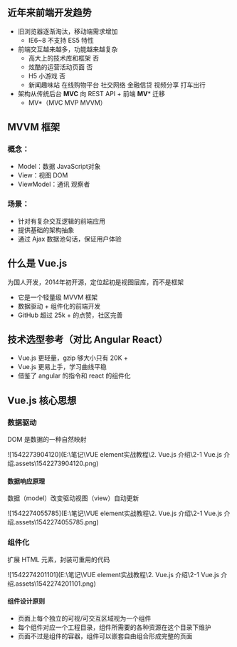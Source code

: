 ## 近年来前端开发趋势

- 旧浏览器逐渐淘汰，移动端需求增加
  - IE6~8 不支持 ES5 特性
- 前端交互越来越多，功能越来越复杂
  - 高大上的技术库和框架 否
  - 炫酷的运营活动页面 否
  - H5 小游戏 否
  - 新闻趣味站 在线购物平台 社交网络 金融信贷 视频分享 打车出行
- 架构从传统后台 **MVC** 向 REST API + 前端 **MV*** 迁移
  - MV*（MVC MVP MVVM）



## MVVM 框架



### 概念：

- Model：数据 JavaScript对象
- View：视图 DOM
- ViewModel：通讯 观察者



### 场景：

- 针对有复杂交互逻辑的前端应用
- 提供基础的架构抽象
- 通过 Ajax 数据池句话，保证用户体验





## 什么是 Vue.js

为国人开发，2014年初开源，定位起初是视图层库，而不是框架

- 它是一个轻量级 MVVM 框架
- 数据驱动 + 组件化的前端开发
- GitHub 超过 25k + 的点赞，社区完善





## 技术选型参考（对比 Angular React）

- Vue.js 更轻量，gzip 够大小只有 20K +
- Vue.js 更易上手，学习曲线平稳
- 借鉴了 angular 的指令和 react 的组件化





## Vue.js 核心思想



### 数据驱动

DOM 是数据的一种自然映射

![1542273904120](E:\笔记\VUE element实战教程\2. Vue.js 介绍\2-1 Vue.js 介绍.assets\1542273904120.png)

#### 数据响应原理

数据（model）改变驱动视图（view）自动更新

![1542274055785](E:\笔记\VUE element实战教程\2. Vue.js 介绍\2-1 Vue.js 介绍.assets\1542274055785.png)



### 组件化

扩展 HTML 元素，封装可重用的代码

![1542274201101](E:\笔记\VUE element实战教程\2. Vue.js 介绍\2-1 Vue.js 介绍.assets\1542274201101.png)

#### 组件设计原则

- 页面上每个独立的可视/可交互区域视为一个组件
- 每个组件对应一个工程目录，组件所需要的各种资源在这个目录下维护
- 页面不过是组件的容器，组件可以嵌套自由组合形成完整的页面



